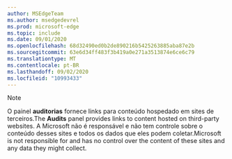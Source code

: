 ```yaml
---
author: MSEdgeTeam
ms.author: msedgedevrel
ms.prod: microsoft-edge
ms.topic: include
ms.date: 09/01/2020
ms.openlocfilehash: 68d32490ed0b2de890216b5425263885aba87e2b
ms.sourcegitcommit: 63e6d34ff483f3b419a0e271a3513874e6ce6c79
ms.translationtype: MT
ms.contentlocale: pt-BR
ms.lasthandoff: 09/02/2020
ms.locfileid: "10993433"
---
```

> [!NOTE]
> <span data-ttu-id="91275-101">O painel **auditorias** fornece links para conteúdo hospedado em sites de terceiros.</span><span class="sxs-lookup"><span data-stu-id="91275-101">The **Audits** panel provides links to content hosted on third-party websites.</span></span>  <span data-ttu-id="91275-102">A Microsoft não é responsável e não tem controle sobre o conteúdo desses sites e todos os dados que eles podem coletar.</span><span class="sxs-lookup"><span data-stu-id="91275-102">Microsoft is not responsible for and has no control over the content of these sites and any data they might collect.</span></span>  
> 

<!-- image links -->  

<!-- links -->  

